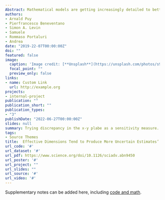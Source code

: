 ```yaml
---
Abstract: Mathematical models are getting increasingly detailed to better predict phenomena or gain more accurate insights into the dynamics of a system of interest, even when there are no validation or training data available. Here, we show through ANOVA and statistical theory that this practice promotes fuzzier estimates because it generally increases the model’s effective dimensions, i.e., the number of influential parameters and the weight of high-order interactions. By tracking the evolution of the effective dimensions and the output uncertainty at each model upgrade stage, modelers can better ponder whether the addition of detail truly matches the model’s purpose and the quality of the data fed into it.
authors:
- Arnald Puy
- Pierfrancesco Beneventano
- Simon A. Levin
- Samuele
- Rommaso Portaluri
- Andrea
date: "2019-22-07T00:00:00Z"
doi: ""
featured: false
image:
  caption: 'Image credit: [**Unsplash**](https://unsplash.com/photos/s9CC2SKySJM)'
  focal_point: ""
  preview_only: false
links:
- name: Custom Link
  url: http://example.org
projects:
- internal-project
publication: ""
publication_short: ""
publication_types:
- "3"
publishDate: "2022-06-27T00:00:00Z"
slides: null
summary: Trying discrepancy in the x-y plabe as a sensitivity measure.
tags:
- Source Themes
title:  Effective Dimensions Tend to Produce More Uncertain Estimates’. Science Advances 8 (eabn9450).
url_code: '#'
url_dataset: '#'
url_pdf: https://www.science.org/doi/10.1126/sciadv.abn9450
url_poster: '#'
url_project: ""
url_slides: ""
url_source: '#'
url_video: '#'
---
```


Supplementary notes can be added here, including [code and math](https://sourcethemes.com/academic/docs/writing-markdown-latex/).
